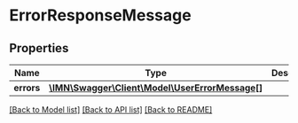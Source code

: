 # ErrorResponseMessage

## Properties
Name | Type | Description | Notes
------------ | ------------- | ------------- | -------------
**errors** | [**\IMN\Swagger\Client\Model\UserErrorMessage[]**](UserErrorMessage.md) |  | 

[[Back to Model list]](../README.md#documentation-for-models) [[Back to API list]](../README.md#documentation-for-api-endpoints) [[Back to README]](../README.md)


